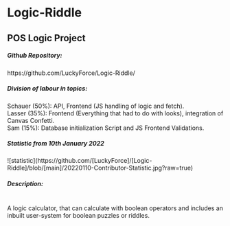 # Logic-Riddle
<h2>POS Logic Project</h2>

<h5>Github Repository:</h5>
https://github.com/LuckyForce/Logic-Riddle/ <br>

<h5>Division of labour in topics:</h5>
Schauer (50%): API, Frontend (JS handling of logic and fetch). <br>
Lasser (35%): Frontend (Everything that had to do with looks), integration of Canvas Confetti. <br>
Sam (15%): Database initialization Script and JS Frontend Validations. <br>

<h5>Statistic from 10th January 2022</h5>
![statistic](https://github.com/[LuckyForce]/[Logic-Riddle]/blob/[main]/20220110-Contributor-Statistic.jpg?raw=true)

<h5>Description:</h5> <br>
A logic calculator, that can calculate with boolean operators and includes an inbuilt user-system for boolean puzzles or riddles.

